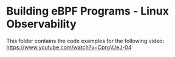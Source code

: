 # Building eBPF Programs - Linux Observability

This folder contains the code examples for the following video: https://www.youtube.com/watch?v=CprgVJeJ-04